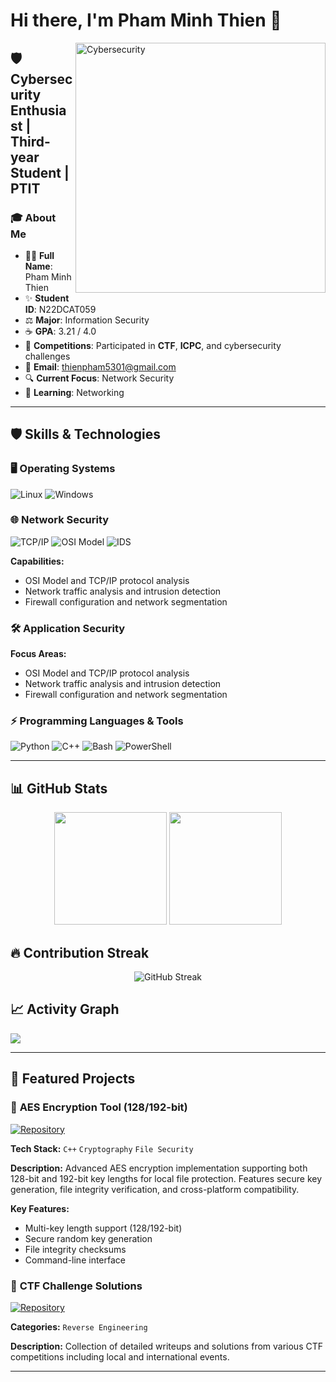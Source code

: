 # Hi there, I'm **Pham Minh Thien** 👋

<img align="right" alt="Cybersecurity" width="400">

## 🛡️ **Cybersecurity Enthusiast | Third-year Student | PTIT**

### 🎓 About Me
- 👨‍🎓 **Full Name**: Pham Minh Thien
- ✨ **Student ID**: N22DCAT059
- ⚖️ **Major**: Information Security
- ☕ **GPA**: 3.21 / 4.0
- 🎯 **Competitions**: Participated in **CTF**, **ICPC**, and cybersecurity challenges
- 📧 **Email**: thienpham5301@gmail.com
- 🔍 **Current Focus**: Network Security
- 🌱 **Learning**: Networking

---

## 🛡️ Skills & Technologies

### 🖥️ Operating Systems
![Linux](https://img.shields.io/badge/-Linux-FCC624?style=for-the-badge&logo=linux&logoColor=black)
![Windows](https://img.shields.io/badge/-Windows-0078D6?style=for-the-badge&logo=windows&logoColor=white)

### 🌐 Network Security
![TCP/IP](https://img.shields.io/badge/-TCP%2FIP-FF6B6B?style=for-the-badge)
![OSI Model](https://img.shields.io/badge/-OSI%20Model-4ECDC4?style=for-the-badge)
![IDS](https://img.shields.io/badge/-IDS%2FIPS-45B7D1?style=for-the-badge)

**Capabilities:**
- OSI Model and TCP/IP protocol analysis
- Network traffic analysis and intrusion detection
- Firewall configuration and network segmentation

### 🛠️ Application Security
**Focus Areas:**
- OSI Model and TCP/IP protocol analysis
- Network traffic analysis and intrusion detection
- Firewall configuration and network segmentation

### ⚡ Programming Languages & Tools
![Python](https://img.shields.io/badge/-Python-3776AB?style=for-the-badge&logo=python&logoColor=white)
![C++](https://img.shields.io/badge/-C++-00599C?style=for-the-badge&logo=c%2B%2B&logoColor=white)
![Bash](https://img.shields.io/badge/-Bash-4EAA25?style=for-the-badge&logo=gnu-bash&logoColor=white)
![PowerShell](https://img.shields.io/badge/-PowerShell-5391FE?style=for-the-badge&logo=powershell&logoColor=white)

---

## 📊 GitHub Stats

<div align="center">
  <img height="180em" src="https://github-readme-stats.vercel.app/api?username=NhoxTrau&show_icons=true&theme=dark&include_all_commits=true&count_private=true&hide_border=true&bg_color=0d1117&title_color=58a6ff&text_color=c9d1d9&icon_color=58a6ff"/>
  <img height="180em" src="https://github-readme-stats.vercel.app/api/top-langs/?username=NhoxTrau&layout=compact&langs_count=8&theme=dark&hide_border=true&bg_color=0d1117&title_color=58a6ff&text_color=c9d1d9"/>
</div>

## 🔥 Contribution Streak
<div align="center">
  <img src="https://github-readme-streak-stats.herokuapp.com/?user=NhoxTrau&theme=dark&hide_border=true&background=0d1117&stroke=58a6ff&ring=58a6ff&fire=ff7b00&currStreakNum=c9d1d9&sideNums=c9d1d9&currStreakLabel=58a6ff&sideLabels=58a6ff&dates=8b949e" alt="GitHub Streak" />
</div>

## 📈 Activity Graph
<img src="https://github-readme-activity-graph.vercel.app/graph?username=NhoxTrau&theme=github-dark&hide_border=true&bg_color=0d1117&color=58a6ff&line=58a6ff&point=ff7b00" />

---

## 🚀 Featured Projects

### 🔐 **AES Encryption Tool (128/192-bit)**
[![Repository](https://img.shields.io/badge/-View%20Repository-000?style=for-the-badge&logo=github)](https://github.com/ch1lL9uy/MAT-MA-HOC-CO-SO)

**Tech Stack:** `C++` `Cryptography` `File Security`

**Description:** Advanced AES encryption implementation supporting both 128-bit and 192-bit key lengths for local file protection. Features secure key generation, file integrity verification, and cross-platform compatibility.

**Key Features:**
- Multi-key length support (128/192-bit)
- Secure random key generation
- File integrity checksums
- Command-line interface

### 🎯 **CTF Challenge Solutions**
[![Repository](https://img.shields.io/badge/-View%20Repository-000?style=for-the-badge&logo=github)](https://github.com/thienpham5301/ctf-writeups)

**Categories:** `Reverse Engineering` 

**Description:** Collection of detailed writeups and solutions from various CTF competitions including local and international events.

---

